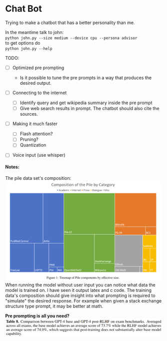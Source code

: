 # Chat Bot
Trying to make a chatbot that has a better personality than me. 

In the meantime talk to john:  
`python john.py --size medium --device cpu --persona advisor`  
to get options do  
`python john.py --help`

TODO:
- [ ] Optimized pre prompting
	- Is it possible to tune the pre prompts in a way that produces the desired output.
- [ ] Connecting to the internet
	- [ ] Identify query and get wikipedia summary inside the pre prompt
	- [ ] Give web search results in prompt. The chatbot should also cite the sources.
- [ ] Making it much faster
	- [ ] Flash attention?
	- [ ] Pruning?
	- [ ] Quantization
- [ ] Voice input (use whisper)
    

#### Notes:
The pile data set's composition:
![pile comp](pile_composition.png "MarineGEO logo")
When running the model without user input you can notice what data 
the model is trained on. I have seen it output latex and c code.
The training data's composition should give insight into what prompting is 
required to "simulate" the desired response. For example when given a
stack exchange structure type prompt, it may be better at math.

**Pre prompting is all you need?**
![rlhf](rlhf_vs_norlhf.png)